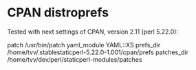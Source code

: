 # CPAN distroprefs

Tested with next settings of CPAN, version 2.11 (perl 5.22.0):

patch           /usr/bin/patch
yaml_module     YAML::XS
prefs_dir       /home/tvv/.stablestaticperl-5.22.0-1.001/cpan/prefs
patches_dir     /home/tvv/dev/perl/staticperl-modules/patches
